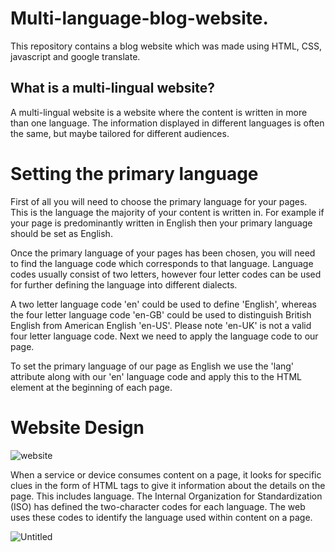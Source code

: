# Multi-language-blog-website.

This repository contains a blog website which was made using HTML, CSS, javascript and google translate.

## What is a multi-lingual website?

A multi-lingual website is a website where the content is written in more than one language. The information displayed in different languages is often the same, but maybe tailored for different audiences.

# Setting the primary language

First of all you will need to choose the primary language for your pages. This is the language the majority of your content is written in. For example if your page is predominantly written in English then your primary language should be set as English.

Once the primary language of your pages has been chosen, you will need to find the language code which corresponds to that language. Language codes usually consist of two letters, however four letter codes can be used for further defining the language into different dialects.

A two letter language code 'en' could be used to define 'English', whereas the four letter language code 'en-GB' could be used to distinguish British English from American English 'en-US'. Please note 'en-UK' is not a valid four letter language code. Next we need to apply the language code to our page.

To set the primary language of our page as English we use the 'lang' attribute along with our 'en' language code and apply this to the HTML element at the beginning of each page.



# Website Design



![website](https://user-images.githubusercontent.com/38343027/92320304-16d64080-f03e-11ea-8c9a-f24893bfa8ba.png)


When a service or device consumes content on a page, it looks for specific clues in the form of HTML tags to give it information about the details on the page. This includes language. The Internal Organization for Standardization (ISO) has defined the two-character codes for each language. The web uses these codes to identify the language used within content on a page.

![Untitled](https://user-images.githubusercontent.com/38343027/92320321-39685980-f03e-11ea-85d0-d84773e8852b.png)


